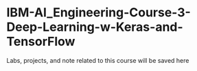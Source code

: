 # IBM-AI_Engineering-Course-3-Deep-Learning-w-Keras-and-TensorFlow
Labs, projects, and note related to this course will be saved here
